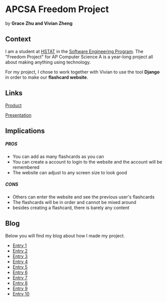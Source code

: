 # APCSA Freedom Project
by **Grace Zhu and Vivian Zheng**

## Context
I am a student at [HSTAT](https://www.hstat.org/) in the [Software Engineering Program](https://hstatsep.github.io/). The "Freedom Project" for AP Computer Science A is a year-long project all about making anything using technology.

For my project, I chose to work together with Vivian to use the tool **Django** in order to make our **flashcard website**.

## Links

[Product](https://github.com/gracez9630/freedom-project-flashcard)

[Presentation](https://docs.google.com/presentation/d/1e7pYnouSV7E0yL3-lYRdPNr6UIxF4-Xa5qylhN-MZUw/edit?usp=sharing)

## Implications
##### PROS
* You can add as many flashcards as you can
* You can create a account to login to the website and the account will be remembered
* The website can adjust to any screen size to look good
##### CONS
* Others can enter the website and see the previous user's flashcards
* The flashcards will be in order and cannot be mixed around
* besides creating a flashcard, there is barely any content


## Blog
Below you will find my blog about how I made my project.

* [Entry 1](blog/entry01.md)
* [Entry 2](blog/entry02.md)
* [Entry 3](blog/entry03.md)
* [Entry 4](blog/entry04.md)
* [Entry 5](blog/entry05.md)
* [Entry 6](blog/entry06.md)
* [Entry 7](blog/entry07.md)
* [Entry 8](blog/entry08.md)
* [Entry 9](blog/entry09.md)
* [Entry 10](blog/entry10.md)
